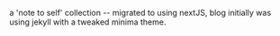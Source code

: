 a 'note to self' collection -- migrated to using nextJS, blog initially was using jekyll with a tweaked minima theme.
